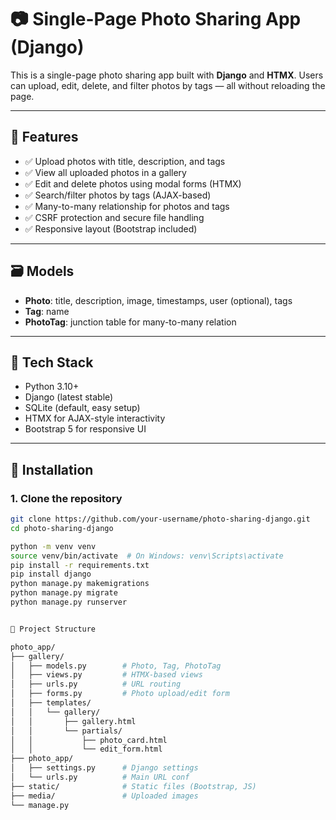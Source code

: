 # 📷 Single-Page Photo Sharing App (Django)

This is a single-page photo sharing app built with **Django** and **HTMX**. Users can upload, edit, delete, and filter photos by tags — all without reloading the page.

---

## 🎯 Features

- ✅ Upload photos with title, description, and tags
- ✅ View all uploaded photos in a gallery
- ✅ Edit and delete photos using modal forms (HTMX)
- ✅ Search/filter photos by tags (AJAX-based)
- ✅ Many-to-many relationship for photos and tags
- ✅ CSRF protection and secure file handling
- ✅ Responsive layout (Bootstrap included)

---

## 🗃️ Models

- **Photo**: title, description, image, timestamps, user (optional), tags
- **Tag**: name
- **PhotoTag**: junction table for many-to-many relation

---

## 🔧 Tech Stack

- Python 3.10+
- Django (latest stable)
- SQLite (default, easy setup)
- HTMX for AJAX-style interactivity
- Bootstrap 5 for responsive UI

---

## 🚀 Installation

### 1. Clone the repository

```bash
git clone https://github.com/your-username/photo-sharing-django.git
cd photo-sharing-django

python -m venv venv
source venv/bin/activate  # On Windows: venv\Scripts\activate
pip install -r requirements.txt
pip install django
python manage.py makemigrations
python manage.py migrate
python manage.py runserver


📁 Project Structure

photo_app/
├── gallery/
│   ├── models.py        # Photo, Tag, PhotoTag
│   ├── views.py         # HTMX-based views
│   ├── urls.py          # URL routing
│   ├── forms.py         # Photo upload/edit form
│   ├── templates/
│   │   └── gallery/
│   │       ├── gallery.html
│   │       └── partials/
│   │           ├── photo_card.html
│   │           └── edit_form.html
├── photo_app/
│   ├── settings.py      # Django settings
│   └── urls.py          # Main URL conf
├── static/              # Static files (Bootstrap, JS)
├── media/               # Uploaded images
└── manage.py
